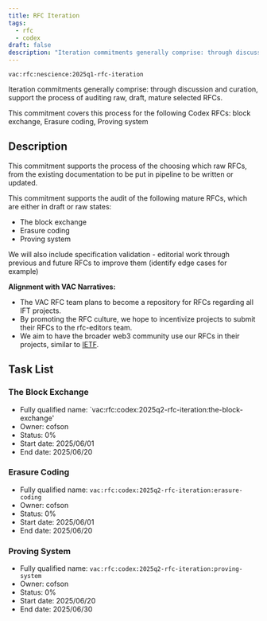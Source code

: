 ```yaml
---
title: RFC Iteration
tags:
  - rfc
  - codex
draft: false
description: "Iteration commitments generally comprise: through discussion and curation, support the process of auditing raw, draft, mature selected RFCs."
---
```


`vac:rfc:nescience:2025q1-rfc-iteration`

Iteration commitments generally comprise:
through discussion and curation,
support the process of auditing raw, draft, mature selected RFCs.

This commitment covers this process for the following Codex RFCs:
block exchange, Erasure coding,  Proving system

## Description

This commitment supports the process of the choosing which raw RFCs,
from the existing documentation to be put in pipeline to be written or updated. 

This commitment supports the audit of the following mature RFCs, which are 
either in draft or raw states:
- The block exchange
- Erasure coding 
- Proving system

We will also include specification validation - 
editorial work through previous and future RFCs to improve them
(identify edge cases for example)



**Alignment with VAC Narratives:**

- The VAC RFC team plans to become a repository
for RFCs regarding all IFT 
  projects.
- By promoting the RFC culture,
we hope to incentivize projects to submit their RFCs
to the rfc-editors team.
- We aim to have the broader web3 community use our RFCs
in their projects, similar to [IETF](https://www.ietf.org/).

## Task List

### The Block Exchange

- Fully qualified name:
  `vac:rfc:codex:2025q2-rfc-iteration:the-block-exchange'
- Owner: cofson
- Status: 0%
- Start date: 2025/06/01
- End date: 2025/06/20

### Erasure Coding

- Fully qualified name:
  `vac:rfc:codex:2025q2-rfc-iteration:erasure-coding`
- Owner: cofson
- Status: 0%
- Start date: 2025/06/01
- End date: 2025/06/20

### Proving System

- Fully qualified name:
  `vac:rfc:codex:2025q2-rfc-iteration:proving-system`
- Owner: cofson
- Status: 0%
- Start date: 2025/06/20
- End date: 2025/06/30
